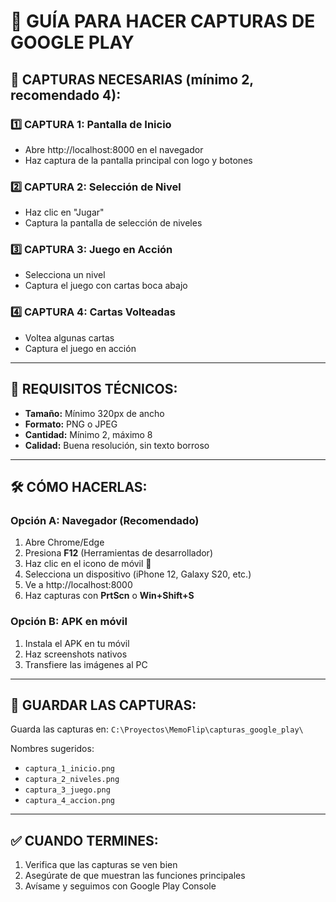 # 📸 GUÍA PARA HACER CAPTURAS DE GOOGLE PLAY

## 🎯 CAPTURAS NECESARIAS (mínimo 2, recomendado 4):

### 1️⃣ **CAPTURA 1: Pantalla de Inicio**
- Abre http://localhost:8000 en el navegador
- Haz captura de la pantalla principal con logo y botones

### 2️⃣ **CAPTURA 2: Selección de Nivel**
- Haz clic en "Jugar" 
- Captura la pantalla de selección de niveles

### 3️⃣ **CAPTURA 3: Juego en Acción**
- Selecciona un nivel
- Captura el juego con cartas boca abajo

### 4️⃣ **CAPTURA 4: Cartas Volteadas**
- Voltea algunas cartas
- Captura el juego en acción

---

## 📱 REQUISITOS TÉCNICOS:

- **Tamaño:** Mínimo 320px de ancho
- **Formato:** PNG o JPEG
- **Cantidad:** Mínimo 2, máximo 8
- **Calidad:** Buena resolución, sin texto borroso

---

## 🛠️ CÓMO HACERLAS:

### **Opción A: Navegador (Recomendado)**
1. Abre Chrome/Edge
2. Presiona **F12** (Herramientas de desarrollador)
3. Haz clic en el icono de móvil 📱
4. Selecciona un dispositivo (iPhone 12, Galaxy S20, etc.)
5. Ve a http://localhost:8000
6. Haz capturas con **PrtScn** o **Win+Shift+S**

### **Opción B: APK en móvil**
1. Instala el APK en tu móvil
2. Haz screenshots nativos
3. Transfiere las imágenes al PC

---

## 📁 GUARDAR LAS CAPTURAS:

Guarda las capturas en: `C:\Proyectos\MemoFlip\capturas_google_play\`

Nombres sugeridos:
- `captura_1_inicio.png`
- `captura_2_niveles.png` 
- `captura_3_juego.png`
- `captura_4_accion.png`

---

## ✅ CUANDO TERMINES:

1. Verifica que las capturas se ven bien
2. Asegúrate de que muestran las funciones principales
3. Avísame y seguimos con Google Play Console
